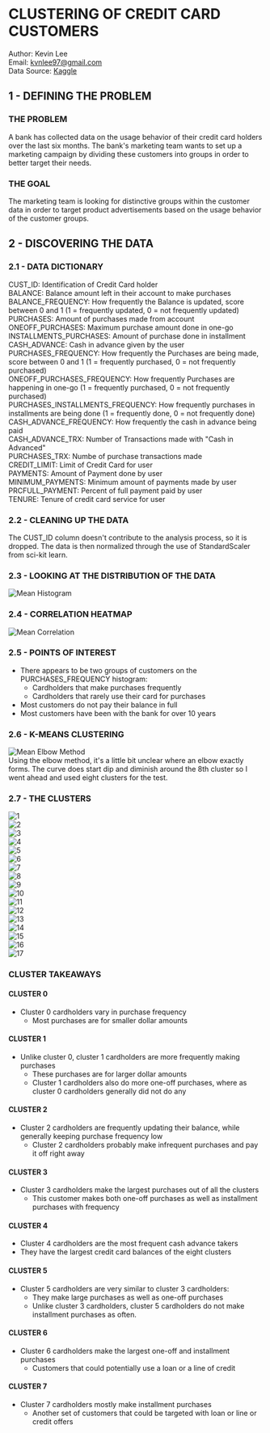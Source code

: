 # CLUSTERING OF CREDIT CARD CUSTOMERS
Author: Kevin Lee<br />Email: kvnlee97@gmail.com<br />Data Source: [Kaggle](https://www.kaggle.com/arjunbhasin2013/ccdata)
## 1 - DEFINING THE PROBLEM
### THE PROBLEM
A bank has collected data on the usage behavior of their credit card holders over the last six months. The bank's marketing team wants to set up a marketing campaign by dividing these customers into groups in order to better target their needs.<br />
### THE GOAL
The marketing team is looking for distinctive groups within the customer data in order to target product advertisements based on the usage behavior of the customer groups.<br />
## 2 - DISCOVERING THE DATA
### 2.1 - DATA DICTIONARY
CUST_ID: Identification of Credit Card holder<br />
BALANCE: Balance amount left in their account to make purchases<br />
BALANCE_FREQUENCY: How frequently the Balance is updated, score between 0 and 1 (1 = frequently updated, 0 = not frequently updated)<br />
PURCHASES: Amount of purchases made from account<br />
ONEOFF_PURCHASES: Maximum purchase amount done in one-go<br />
INSTALLMENTS_PURCHASES: Amount of purchase done in installment<br />
CASH_ADVANCE: Cash in advance given by the user<br />
PURCHASES_FREQUENCY: How frequently the Purchases are being made, score between 0 and 1 (1 = frequently purchased, 0 = not frequently purchased)<br />
ONEOFF_PURCHASES_FREQUENCY: How frequently Purchases are happening in one-go (1 = frequently purchased, 0 = not frequently purchased)<br />
PURCHASES_INSTALLMENTS_FREQUENCY: How frequently purchases in installments are being done (1 = frequently done, 0 = not frequently done)<br />
CASH_ADVANCE_FREQUENCY: How frequently the cash in advance being paid<br />
CASH_ADVANCE_TRX: Number of Transactions made with "Cash in Advanced"<br />
PURCHASES_TRX: Numbe of purchase transactions made<br />
CREDIT_LIMIT: Limit of Credit Card for user<br />
PAYMENTS: Amount of Payment done by user<br />
MINIMUM_PAYMENTS: Minimum amount of payments made by user<br />
PRCFULL_PAYMENT: Percent of full payment paid by user<br />
TENURE: Tenure of credit card service for user<br />
### 2.2 - CLEANING UP THE DATA
The CUST_ID column doesn't contribute to the analysis process, so it is dropped. The data is then normalized through the use of StandardScaler from sci-kit learn.<br />
### 2.3 - LOOKING AT THE DISTRIBUTION OF THE DATA
![Mean Histogram](/images/1.png)<br />
### 2.4 - CORRELATION HEATMAP
![Mean Correlation](/images/2.png)<br />
### 2.5 - POINTS OF INTEREST
- There appears to be two groups of customers on the PURCHASES_FREQUENCY histogram:
  * Cardholders that make purchases frequently
  * Cardholders that rarely use their card for purchases
- Most customers do not pay their balance in full
- Most customers have been with the bank for over 10 years
### 2.6 - K-MEANS CLUSTERING
![Mean Elbow Method](/images/3.png)<br />
Using the elbow method, it's a little bit unclear where an elbow exactly forms. The curve does start dip and diminish around the 8th cluster so I went ahead and used eight clusters for the test.<br />
### 2.7 - THE CLUSTERS
![1](/images/4.png)<br />
![2](/images/5.png)<br />
![3](/images/6.png)<br />
![4](/images/7.png)<br />
![5](/images/8.png)<br />
![6](/images/9.png)<br />
![7](/images/10.png)<br />
![8](/images/11.png)<br />
![9](/images/12.png)<br />
![10](/images/13.png)<br />
![11](/images/14.png)<br />
![12](/images/15.png)<br />
![13](/images/16.png)<br />
![14](/images/17.png)<br />
![15](/images/18.png)<br />
![16](/images/19.png)<br />
![17](/images/20.png)<br />
### CLUSTER TAKEAWAYS
#### CLUSTER 0
- Cluster 0 cardholders vary in purchase frequency
  * Most purchases are for smaller dollar amounts
#### CLUSTER 1
- Unlike cluster 0, cluster 1 cardholders are more frequently making purchases
  * These purchases are for larger dollar amounts
  * Cluster 1 cardholders also do more one-off purchases, where as cluster 0 cardholders generally did not do any
#### CLUSTER 2
- Cluster 2 cardholders are frequently updating their balance, while generally keeping purchase frequency low
  * Cluster 2 cardholders probably make infrequent purchases and pay it off right away  
#### CLUSTER 3
- Cluster 3 cardholders make the largest purchases out of all the clusters
  * This customer makes both one-off purchases as well as installment purchases with frequency
#### CLUSTER 4
- Cluster 4 cardholders are the most frequent cash advance takers
- They have the largest credit card balances of the eight clusters
#### CLUSTER 5
- Cluster 5 cardholders are very similar to cluster 3 cardholders:
  * They make large purchases as well as one-off purchases
  * Unlike cluster 3 cardholders, cluster 5 cardholders do not make installment purchases as often.
#### CLUSTER 6
- Cluster 6 cardholders make the largest one-off and installment purchases
  * Customers that could potentially use a loan or a line of credit
#### CLUSTER 7
- Cluster 7 cardholders mostly make installment purchases
  * Another set of customers that could be targeted with loan or line or credit offers
